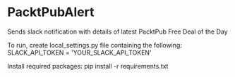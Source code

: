 # PacktPubAlert
Sends slack notification with details of latest PacktPub Free Deal of the Day



To run, create local_settings.py file containing the following:
SLACK_API_TOKEN = 'YOUR_SLACK_API_TOKEN'

Install required packages:
pip install -r requirements.txt
